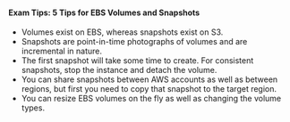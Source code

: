 #### Exam Tips: 5 Tips for EBS Volumes and Snapshots

* Volumes exist on EBS, whereas snapshots exist on S3.
* Snapshots are point-in-time photographs of volumes and are incremental in nature.
* The first snapshot will take some time to create. For consistent snapshots, stop the instance and detach the volume.
* You can share snapshots between AWS accounts as well as between regions, but first you need to copy that snapshot to
  the target region.
* You can resize EBS volumes on the fly as well as changing the volume types.